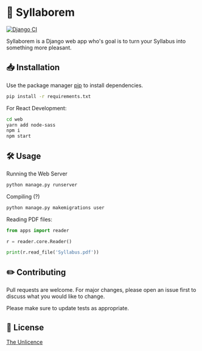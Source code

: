 # :open_book: Syllaborem
[![Django CI](https://github.com/poiley/syllaborem/actions/workflows/django.yml/badge.svg?branch=master)](https://github.com/poiley/syllaborem/actions/workflows/django.yml)

Syllaborem is a Django web app who's goal is to turn your Syllabus into something more pleasant.

## :inbox_tray: Installation

Use the package manager [pip](https://pip.pypa.io/en/stable/) to install dependencies.

```bash
pip install -r requirements.txt
```

For React Development:
```bash
cd web
yarn add node-sass
npm i 
npm start
```

## :hammer_and_wrench: Usage

Running the Web Server
```bash
python manage.py runserver
```

Compiling (?)
```bash
python manage.py makemigrations user 
```

Reading PDF files:

```python
from apps import reader

r = reader.core.Reader()

print(r.read_file('Syllabus.pdf'))

```

## :pencil2: Contributing
Pull requests are welcome. For major changes, please open an issue first to discuss what you would like to change.

Please make sure to update tests as appropriate.

## :pushpin: License
[The Unlicence](https://unlicense.org/)
